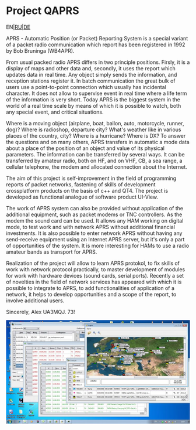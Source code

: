 # Project QAPRS

EN|[RU](README_RU.md)|[DE](README_DE.md)

APRS - Automatic Position (or Packet) Reporting System is a special variant of a packet radio communication which report has been registered in 1992 by Bob Bruninga (WB4APR).

From usual packed radio APRS differs in two principle positions. Firsly, it is a display of maps and other data and, secondly, it uses the report which updates data in real time. Any object simply sends the information, and reception stations register it. In batch communication the great bulk of users use a point-to-point connection which usually has incidental character. It does not allow to supervise event in real time where a life term of the information is very short. Today APRS is the biggest system in the world of a real time scale by means of which it is possible to watch, both any special event, and critical situations.

Where is a moving object (airplane, boat, ballon, auto, motorcycle, runner, dog)? Where is radioshop, departure city? What's weather like in various places of the country, city? Where is a hurricane? Where is DX? To answer the questions and on many others, APRS transfers in automatic a mode data about a place of the position of an object and value of its physical parameters. The information can be transferred by several ways. It can be transferred by amateur radio, both on HF, and on VHF, CB, a sea range, a cellular telephone, the modem and allocated connection about the Internet.

The aim of this project is self-improvement in the field of programming reports of packet networks, fastening of skills of development crossplatform products on the basis of c++ and QT4. The project is developed as functional analogue of software product UI-View.

The work of APRS system can also be provided without application of the additional equipment, such as packet modems or TNC controllers. As the modem the sound card can be used. It allows any HAM working on digital mode, to test work and with network APRS without additional financial investments. It is also possible to enter network APRS without having any send-receive equipment using an Internet APRS server, but it's only a part of opportunities of the system. It is more interesting for HAMs to use a radio amateur bands as transport for APRS.

Realization of the project will allow to learn APRS protokol, to fix skills of work with network protocol practically, to master development of modules for work with hardware devices (sound cards, serial ports). Recently a set of novelties in the field of network services has appeared with which it is possible to integrate to APRS, to add functionalities of application of a network, it helps to develop opportunities and a scope of the report, to involve additional users.

Sincerely, Alex UA3MQJ. 73!

![normal_qaprs](normal_qaprs.png.jpg?raw=true)
